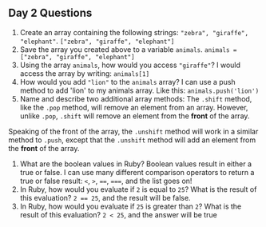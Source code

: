 ## Day 2 Questions

1. Create an array containing the following strings: `"zebra", "giraffe", "elephant"`.
`["zebra", "giraffe", "elephant"]`
1. Save the array you created above to a variable `animals`.
`animals = ["zebra", "giraffe", "elephant"]`
1. Using the array `animals`, how would you access `"giraffe"`?
I would access the array by writing: `animals[1]`
1. How would you add `"lion"` to the `animals` array?
I can use a push method to add 'lion' to my animals array. Like this: `animals.push('lion')`
1. Name and describe two additional array methods:
The `.shift` method, like the `.pop` method, will remove an element from an array. However, unlike `.pop`, `.shift` will remove an element from the **front** of the array.

Speaking of the front of the array, the `.unshift` method will work in a similar method to `.push`, except that the `.unshift` method will add an element from the **front** of the array.
1. What are the boolean values in Ruby?
Boolean values result in either a true or false. I can use many different comparison operators to return a true or false result: `<`, `>`, `==`, `===`, and the list goes on!
1. In Ruby, how would you evaluate if `2` is equal to `25`? What is the result of this evaluation?
`2 == 25`, and the result will be false.
1. In Ruby, how would you evaluate if `25` is greater than `2`? What is the result of this evaluation?
`2 < 25`, and the answer will be true
